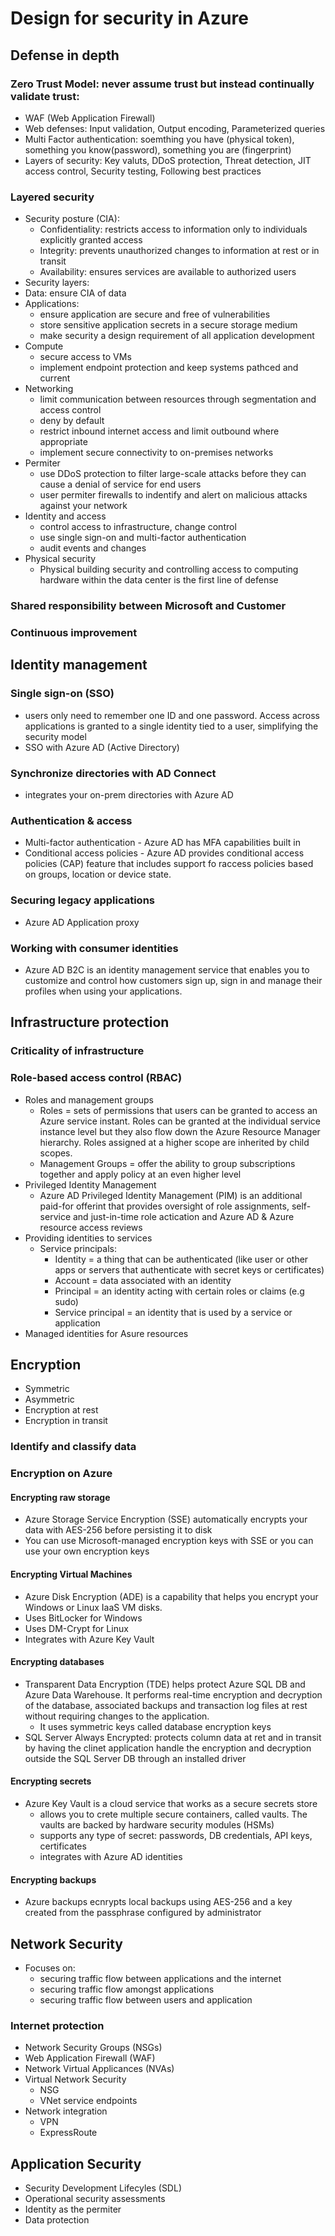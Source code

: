 # Design for security in Azure
## Defense in depth
### Zero Trust Model: never assume trust but instead continually validate trust:
- WAF (Web Application Firewall)
- Web defenses: Input validation, Output encoding, Parameterized queries
- Multi Factor authentication: soemthing you have (physical token), something you know(password), something you are (fingerprint)
- Layers of security: Key valuts, DDoS protection, Threat detection, JIT access control, Security testing, Following best practices
### Layered security
- Security posture (CIA):
  - Confidentiality: restricts access to information only to individuals explicitly granted access
  - Integrity: prevents unauthorized changes to information at rest or in transit
  - Availability: ensures services are available to authorized users
- Security layers:
- Data: ensure CIA of data
- Applications: 
  - ensure application are secure and free of vulnerabilities
  - store sensitive application secrets in a secure storage medium
  - make security a design requirement of all application development
- Compute
  - secure access to VMs
  - implement endpoint protection and keep systems pathced and current
- Networking
  - limit communication between resources through segmentation and access control
  - deny by default
  - restrict inbound internet access and limit outbound where appropriate
  - implement secure connectivity to on-premises networks
- Permiter
  - use DDoS protection to filter large-scale attacks before they can cause a denial of service for end users
  - user permiter firewalls to indentify and alert on malicious attacks against your network
- Identity and access
  - control access to infrastructure, change control
  - use single sign-on and multi-factor authentication
  - audit events and changes
- Physical security
  - Physical building security and controlling access to computing hardware within the data center is the first line of defense
### Shared responsibility between Microsoft and Customer
### Continuous improvement
 
## Identity management
### Single sign-on (SSO)
- users only need to remember one ID and one password. Access across applications is granted to a single identity tied to a user, simplifying the security model
- SSO with Azure AD (Active Directory)
### Synchronize directories with AD Connect
- integrates your on-prem directories with Azure AD
### Authentication & access
- Multi-factor authentication - Azure AD has MFA capabilities built in
- Conditional access policies - Azure AD provides conditional access policies (CAP) feature that includes support fo raccess policies based on groups, location or device state.
### Securing legacy applications
- Azure AD Application proxy
### Working with consumer identities
- Azure AD B2C is an identity management service that enables you to customize and control how customers sign up, sign in and manage their profiles when using your applications.

## Infrastructure protection
### Criticality of infrastructure
### Role-based access control (RBAC)
- Roles and management groups
  - Roles = sets of permissions that users can be granted to access an Azure service instant. Roles can be granted at the individual service instance level but they also flow down the Azure Resource Manager hierarchy. Roles assigned at a higher scope are inherited by child scopes.
  - Management Groups = offer the ability to group subscriptions together and apply policy at an even higher level
- Privileged Identity Management
  - Azure AD Privileged Identity Management (PIM) is an additional paid-for offerint that provides oversight of role assignments, self-service and just-in-time role actication and Azure AD & Azure resource access reviews
- Providing identities to services
  - Service principals:
     - Identity = a thing that can be authenticated (like user or other apps or servers that authenticate with secret keys or certificates)
     - Account = data associated with an identity
     - Principal = an identity acting with certain roles or claims (e.g sudo)
     - Service principal = an identity that is used by a service or application
- Managed identities for Asure resources
## Encryption
- Symmetric
- Asymmetric
- Encryption at rest
- Encryption in transit
### Identify and classify data
### Encryption on Azure
#### Encrypting raw storage
- Azure Storage Service Encryption (SSE) automatically encrypts your data with AES-256 before persisting it to disk
- You can use Microsoft-managed encryption keys with SSE or you can use your own encryption keys
#### Encrypting Virtual Machines
- Azure Disk Encryption (ADE) is a capability that helps you encrypt your Windows or Linux IaaS VM disks.
 - Uses BitLocker for Windows
 - Uses DM-Crypt for Linux
 - Integrates with Azure Key Vault
#### Encrypting databases
- Transparent Data Encryption (TDE) helps protect Azure SQL DB and Azure Data Warehouse. It performs real-time encryption and decryption of the database, associated backups and transaction log files at rest without requiring changes to the application.
  - It uses symmetric keys called database encryption keys
- SQL Server Always Encrypted: protects column data at ret and in transit by having the clinet application handle the encryption and decryption outside the SQL Server DB through an installed driver
#### Encrypting secrets
- Azure Key Vault is a cloud service that works as a secure secrets store
  - allows you to crete multiple secure containers, called vaults. The vaults are backed by hardware security modules (HSMs)
  - supports any type of secret: passwords, DB credentials, API keys, certificates
  - integrates with Azure AD identities
#### Encrypting backups
- Azure backups ecnrypts local backups using AES-256 and a key created from the passphrase configured by administrator
## Network Security
- Focuses on:
  - securing traffic flow between applications and the internet
  - securing traffic flow amongst applications
  - securing traffic flow between users and application
### Internet protection
- Network Security Groups (NSGs)
- Web Application Firewall (WAF)
- Network Virtual Applicances (NVAs)
- Virtual Network Security
  - NSG
  - VNet service endpoints
- Network integration
  - VPN
  - ExpressRoute
## Application Security
 - Security Development Lifecyles (SDL)
 - Operational security assessments
 - Identity as the permiter
 - Data protection
